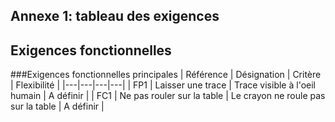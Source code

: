 ## Annexe 1: tableau des exigences
## Exigences fonctionnelles

###Exigences fonctionnelles principales
| Référence | Désignation | Critère | Flexibilité |
|---|---|---|---|
| FP1 | Laisser une trace | Trace visible à l'oeil humain | A définir |
| FC1 | Ne pas rouler sur la table | Le crayon ne roule pas sur la table | A définir |
